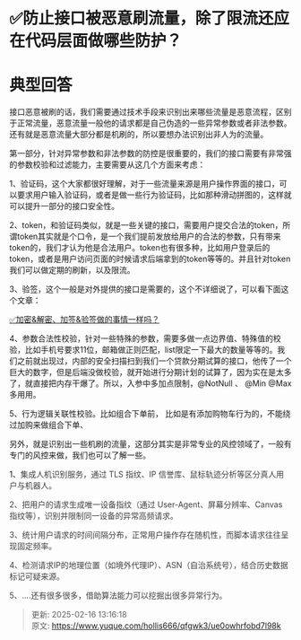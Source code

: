 # ✅防止接口被恶意刷流量，除了限流还应在代码层面做哪些防护？

# 典型回答


接口恶意被刷的话，我们需要通过技术手段来识别出来哪些流量是恶意流程，区别于正常流量，恶意流量一般他的请求都是自己伪造的一些异常参数或者非法参数。还有就是恶意流量大部分都是机刷的，所以要想办法识别出非人为的流量。



第一部分，针对异常参数和非法参数的防控是很重要的，我们的接口需要有非常强的参数校验和过滤能力，主要需要从这几个方面来考虑：

1、验证码，这个大家都很好理解，对于一些流量来源是用户操作界面的接口，可以要求用户输入验证码，或者是做一些行为验证码，比如那种滑动拼图的，这样就可以提升一部分的接口安全性。



2、token，和验证码类似，就是一些关键的接口，需要用户提交合法的token，所谓token其实就是个口令，是一个我们提前发放给用户的合法的参数，只有带来token的，我们才认为他是合法用户。token也有很多种，比如用户登录后的token，或者是用户访问页面的时候请求后端拿到的token等等的。并且针对token我们可以做定期的刷新，以及限流。



3、验签，这个一般是对外提供的接口是需要的，这个不详细说了，可以看下面这个文章：



[✅加密&解密、加签&验签做的事情一样吗？](https://www.yuque.com/hollis666/qfgwk3/oq72da9rrpyt34g8)



4、参数合法性校验，针对一些特殊的参数，需要多做一点边界值、特殊值的校验，比如手机号要求11位，邮箱做正则匹配，list限定一下最大的数量等等的。我们之前就出现过，内部的安全扫描扫到我们一个贷款分期试算的接口，他传了一个巨大的数字，但是后端没做校验，就开始进行分期计划的试算了，因为实在是太多了，就直接把内存干爆了。所以，入参中多加点限制，@NotNull 、 @Min @Max多用用。



5、行为逻辑关联性校验。比如组合下单前， 比如是有添加购物车行为的，不能绕过加购来做组合下单、



另外，就是识别出一些机刷的流量，这部分其实是非常专业的风控领域了，一般有专门的风控来做，我们也可以了解一些。



1、<font style="color:rgb(64, 64, 64);">集成人机识别服务，通过 TLS 指纹、IP 信誉库、鼠标轨迹分析等区分真人用户与机器人。</font>

<font style="color:rgb(64, 64, 64);"></font>

<font style="color:rgb(64, 64, 64);">2、把用户的请求生成唯一设备指纹（通过 User-Agent、屏幕分辨率、Canvas 指纹等），识别并限制同一设备的异常高频请求。</font>

<font style="color:rgb(64, 64, 64);"></font>

<font style="color:rgb(64, 64, 64);">3、统计用户请求的时间间隔分布，正常用户操作存在随机性，而脚本请求往往呈现固定频率。</font>

<font style="color:rgb(64, 64, 64);"></font>

<font style="color:rgb(64, 64, 64);">4、检测请求IP的地理位置（如境外代理IP）、ASN（自治系统号），结合历史数据标记可疑来源。</font>

<font style="color:rgb(64, 64, 64);"></font>

<font style="color:rgb(64, 64, 64);">5、....还有很多很多，借助算法能力可以挖掘出很多异常行为。</font>



> 更新: 2025-02-16 13:16:18  
> 原文: <https://www.yuque.com/hollis666/qfgwk3/ue0owhrfobd7l98k>